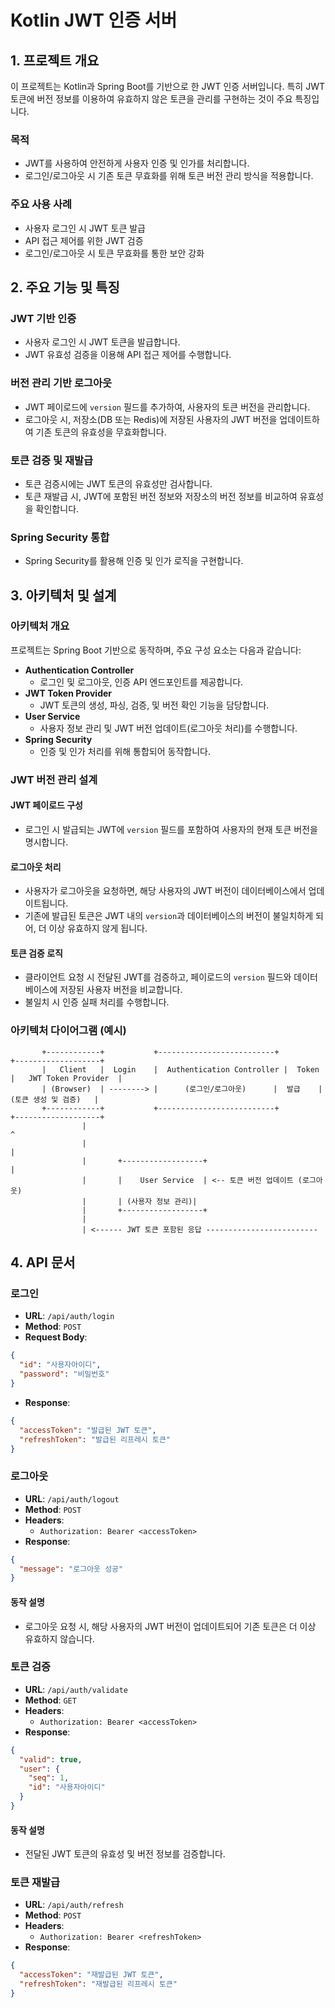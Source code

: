 # Kotlin JWT 인증 서버

## 1. 프로젝트 개요
이 프로젝트는 Kotlin과 Spring Boot를 기반으로 한 JWT 인증 서버입니다.
특히 JWT 토큰에 버전 정보를 이용하여 유효하지 않은 토큰을 관리를 구현하는 것이 주요 특징입니다.

### 목적
- JWT를 사용하여 안전하게 사용자 인증 및 인가를 처리합니다.
- 로그인/로그아웃 시 기존 토큰 무효화를 위해 토큰 버전 관리 방식을 적용합니다.

### 주요 사용 사례
- 사용자 로그인 시 JWT 토큰 발급
- API 접근 제어를 위한 JWT 검증
- 로그인/로그아웃 시 토큰 무효화를 통한 보안 강화

## 2. 주요 기능 및 특징
### JWT 기반 인증
- 사용자 로그인 시 JWT 토큰을 발급합니다.
- JWT 유효성 검증을 이용해 API 접근 제어를 수행합니다.

### 버전 관리 기반 로그아웃
- JWT 페이로드에 `version` 필드를 추가하여, 사용자의 토큰 버전을 관리합니다.
- 로그아웃 시, 저장소(DB 또는 Redis)에 저장된 사용자의 JWT 버전을 업데이트하여 기존 토큰의 유효성을 무효화합니다.

### 토큰 검증 및 재발급
- 토큰 검증시에는 JWT 토큰의 유효성만 검사합니다.
- 토큰 재발급 시, JWT에 포함된 버전 정보와 저장소의 버전 정보를 비교하여 유효성을 확인합니다.

### Spring Security 통합
- Spring Security를 활용해 인증 및 인가 로직을 구현합니다.

## 3. 아키텍처 및 설계
### 아키텍처 개요
프로젝트는 Spring Boot 기반으로 동작하며, 주요 구성 요소는 다음과 같습니다:

- **Authentication Controller**
    - 로그인 및 로그아웃, 인증 API 엔드포인트를 제공합니다.
- **JWT Token Provider**
    - JWT 토큰의 생성, 파싱, 검증, 및 버전 확인 기능을 담당합니다.
- **User Service**
    - 사용자 정보 관리 및 JWT 버전 업데이트(로그아웃 처리)를 수행합니다.
- **Spring Security**
    - 인증 및 인가 처리를 위해 통합되어 동작합니다.

### JWT 버전 관리 설계
#### JWT 페이로드 구성
- 로그인 시 발급되는 JWT에 `version` 필드를 포함하여 사용자의 현재 토큰 버전을 명시합니다.

#### 로그아웃 처리
- 사용자가 로그아웃을 요청하면, 해당 사용자의 JWT 버전이 데이터베이스에서 업데이트됩니다.
- 기존에 발급된 토큰은 JWT 내의 `version`과 데이터베이스의 버전이 불일치하게 되어, 더 이상 유효하지 않게 됩니다.

#### 토큰 검증 로직
- 클라이언트 요청 시 전달된 JWT를 검증하고, 페이로드의 `version` 필드와 데이터베이스에 저장된 사용자 버전을 비교합니다.
- 불일치 시 인증 실패 처리를 수행합니다.

### 아키텍처 다이어그램 (예시)
```
       +------------+           +--------------------------+           +-------------------+
       |   Client   |  Login    |  Authentication Controller |  Token   |   JWT Token Provider  |
       | (Browser)  | --------> |      (로그인/로그아웃)      |  발급    |  (토큰 생성 및 검증)   |
       +------------+           +--------------------------+           +-------------------+
                |                                                        ^
                |                                                        |
                |       +------------------+                             |
                |       |    User Service  | <-- 토큰 버전 업데이트 (로그아웃)
                |       | (사용자 정보 관리)|
                |       +------------------+
                |
                | <------ JWT 토큰 포함된 응답 -------------------------
```

## 4. API 문서

### 로그인
- **URL**: `/api/auth/login`
- **Method**: `POST`
- **Request Body**:
```json
{
  "id": "사용자아이디",
  "password": "비밀번호"
}
```
- **Response**:
```json
{
  "accessToken": "발급된 JWT 토큰",
  "refreshToken": "발급된 리프레시 토큰"
}
```

### 로그아웃
- **URL**: `/api/auth/logout`
- **Method**: `POST`
- **Headers**:
    - `Authorization: Bearer <accessToken>`
- **Response**:
```json
{
  "message": "로그아웃 성공"
}
```

#### 동작 설명
- 로그아웃 요청 시, 해당 사용자의 JWT 버전이 업데이트되어 기존 토큰은 더 이상 유효하지 않습니다.

### 토큰 검증
- **URL**: `/api/auth/validate`
- **Method**: `GET`
- **Headers**:
    - `Authorization: Bearer <accessToken>`
- **Response**:
```json
{
  "valid": true,
  "user": {
    "seq": 1,
    "id": "사용자아이디"
  }
}
```

#### 동작 설명
- 전달된 JWT 토큰의 유효성 및 버전 정보를 검증합니다.

### 토큰 재발급 
- **URL**: `/api/auth/refresh`
- **Method**: `POST`
- **Headers**:
    - `Authorization: Bearer <refreshToken>`
- **Response**:
```json
{
  "accessToken": "재발급된 JWT 토큰",
  "refreshToken": "재발급된 리프레시 토큰"
}
